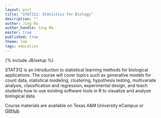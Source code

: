 ```yaml
---
layout: post
title: "STAT312: Statistics for Biology"
description: ""
author: Jing Ma
author_handle: Jing Ma
master: true
published: true
theme: lab
tags: education
---
```

{% include JB/setup %}

STAT312 is an introduction to statistical learning methods for biological applications. The course will cover topics such as generative models for count data, statistical modeling, clustering, hypothesis testing, multivariate analysis, classification and regression, experimental design, and teach students how to use existing software tools in R to visualize and analyze biological data.

Course materials are available on Texas A&M University eCampus or [GitHub](https://github.com/drjingma/Courses/tree/master/Stat312).   
